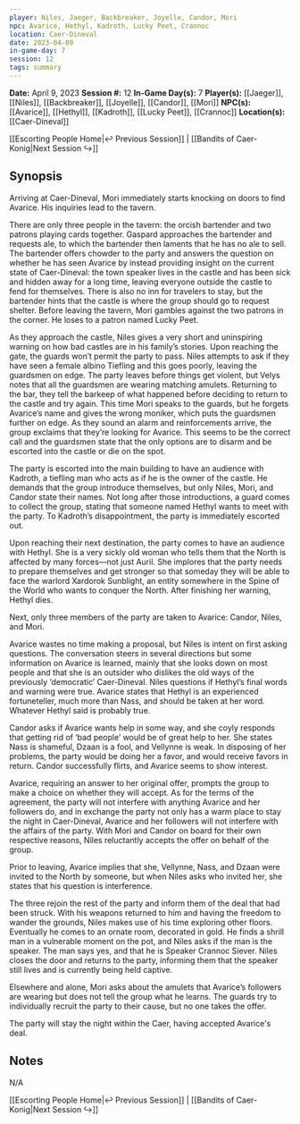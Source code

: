 ```yaml
---
player: Niles, Jaeger, Backbreaker, Joyelle, Candor, Mori
npc: Avarice, Hethyl, Kadroth, Lucky Peet, Crannoc
location: Caer-Dineval
date: 2023-04-09
in-game-day: 7
session: 12
tags: summary
---
```


**Date:** April 9, 2023
**Session #:** 12
**In-Game Day(s):** 7
**Player(s):** [[Jaeger]], [[Niles]], [[Backbreaker]], [[Joyelle]], [[Candor]], [[Mori]]
**NPC(s):** [[Avarice]], [[Hethyl]], [[Kadroth]], [[Lucky Peet]], [[Crannoc]]
**Location(s):** [[Caer-Dineval]]

[[Escorting People Home|↩️ Previous Session]] | [[Bandits of Caer-Konig|Next Session ↪️]]

## Synopsis
Arriving at Caer-Dineval, Mori immediately starts knocking on doors to find Avarice. His inquiries lead to the tavern.

There are only three people in the tavern: the orcish bartender and two patrons playing cards together. Gaspard approaches the bartender and requests ale, to which the bartender then laments that he has no ale to sell. The bartender offers chowder to the party and answers the question on whether he has seen Avarice by instead providing insight on the current state of Caer-Dineval: the town speaker lives in the castle and has been sick and hidden away for a long time, leaving everyone outside the castle to fend for themselves. There is also no inn for travelers to stay, but the bartender hints that the castle is where the group should go to request shelter. Before leaving the tavern, Mori gambles against the two patrons in the corner. He loses to a patron named Lucky Peet.

As they approach the castle, Niles gives a very short and uninspiring warning on how bad castles are in his family’s stories. Upon reaching the gate, the guards won’t permit the party to pass. Niles attempts to ask if they have seen a female albino Tiefling and this goes poorly, leaving the guardsmen on edge. The party leaves before things get violent, but Velys notes that all the guardsmen are wearing matching amulets. Returning to the bar, they tell the barkeep of what happened before deciding to return to the castle and try again. This time Mori speaks to the guards, but he forgets Avarice’s name and gives the wrong moniker, which puts the guardsmen further on edge. As they sound an alarm and reinforcements arrive, the group exclaims that they’re looking for Avarice. This seems to be the correct call and the guardsmen state that the only options are to disarm and be escorted into the castle or die on the spot.

The party is escorted into the main building to have an audience with Kadroth, a tiefling man who acts as if he is the owner of the castle. He demands that the group introduce themselves, but only Niles, Mori, and Candor state their names. Not long after those introductions, a guard comes to collect the group, stating that someone named Hethyl wants to meet with the party. To Kadroth’s disappointment, the party is immediately escorted out.

Upon reaching their next destination, the party comes to have an audience with Hethyl. She is a very sickly old woman who tells them that the North is affected by many forces—not just Auril. She implores that the party needs to prepare themselves and get stronger so that someday they will be able to face the warlord Xardorok Sunblight, an entity somewhere in the Spine of the World who wants to conquer the North. After finishing her warning, Hethyl dies.

Next, only three members of the party are taken to Avarice: Candor, Niles, and Mori.

Avarice wastes no time making a proposal, but Niles is intent on first asking questions. The conversation steers in several directions but some information on Avarice is learned, mainly that she looks down on most people and that she is an outsider who dislikes the old ways of the previously ‘democratic’ Caer-Dineval. Niles questions if Hethyl’s final words and warning were true. Avarice states that Hethyl is an experienced fortuneteller, much more than Nass, and should be taken at her word. Whatever Hethyl said is probably true.

Candor asks if Avarice wants help in some way, and she coyly responds that getting rid of ‘bad people’ would be of great help to her. She states Nass is shameful, Dzaan is a fool, and Vellynne is weak. In disposing of her problems, the party would be doing her a favor, and would receive favors in return. Candor successfully flirts, and Avarice seems to show interest.

Avarice, requiring an answer to her original offer, prompts the group to make a choice on whether they will accept. As for the terms of the agreement, the party will not interfere with anything Avarice and her followers do, and in exchange the party not only has a warm place to stay the night in Caer-Dineval, Avarice and her followers will not interfere with the affairs of the party. With Mori and Candor on board for their own respective reasons, Niles reluctantly accepts the offer on behalf of the group.

Prior to leaving, Avarice implies that she, Vellynne, Nass, and Dzaan were invited to the North by someone, but when Niles asks who invited her, she states that his question is interference.

The three rejoin the rest of the party and inform them of the deal that had been struck. With his weapons returned to him and having the freedom to wander the grounds, Niles makes use of his time exploring other floors. Eventually he comes to an ornate room, decorated in gold. He finds a shrill man in a vulnerable moment on the pot, and Niles asks if the man is the speaker. The man says yes, and that he is Speaker Crannoc Siever. Niles closes the door and returns to the party, informing them that the speaker still lives and is currently being held captive.

Elsewhere and alone, Mori asks about the amulets that Avarice’s followers are wearing but does not tell the group what he learns. The guards try to individually recruit the party to their cause, but no one takes the offer.

The party will stay the night within the Caer, having accepted Avarice's deal.

## Notes
N/A

[[Escorting People Home|↩️ Previous Session]] | [[Bandits of Caer-Konig|Next Session ↪️]]